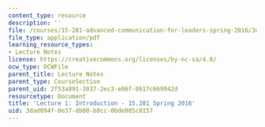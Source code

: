 ```yaml
---
content_type: resource
description: ''
file: /courses/15-281-advanced-communication-for-leaders-spring-2016/3dad094f0e37db00b8cc0bde085c8157_MIT15_281S16_Lec1.pdf
file_type: application/pdf
learning_resource_types:
- Lecture Notes
license: https://creativecommons.org/licenses/by-nc-sa/4.0/
ocw_type: OCWFile
parent_title: Lecture Notes
parent_type: CourseSection
parent_uid: 2f53a891-3037-2ec3-e86f-0617c669942d
resourcetype: Document
title: 'Lecture 1: Introduction - 15.281 Spring 2016'
uid: 3dad094f-0e37-db00-b8cc-0bde085c8157
---
```

